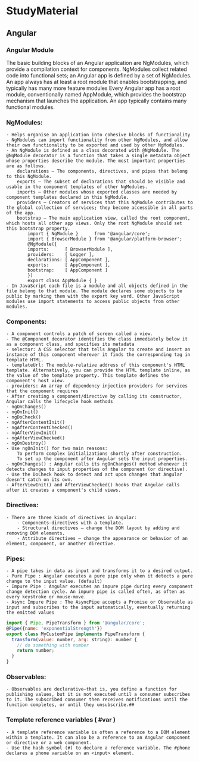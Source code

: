 # StudyMaterial
## Angular
### Angular Module
The basic building blocks of an Angular application are NgModules, which provide a compilation context for components. NgModules collect related code into functional sets; an Angular app is defined by a set of NgModules. An app always has at least a root module that enables bootstrapping, and typically has many more feature modules
Every Angular app has a root module, conventionally named AppModule, which provides the bootstrap mechanism that launches the application. An app typically contains many functional modules.


### NgModules:
    - Helps organise an application into cohesive blocks of functionality
    - NgModules can import functionality from other NgModules, and allow their own functionality to be exported and used by other NgModules.
    - An NgModule is defined as a class decorated with @NgModule. The @NgModule decorator is a function that takes a single metadata object whose properties describe the module. The most important properties are as follows.
        declarations — The components, directives, and pipes that belong to this NgModule.
        exports — The subset of declarations that should be visible and usable in the component templates of other NgModules.
        imports — Other modules whose exported classes are needed by component templates declared in this NgModule.
        providers — Creators of services that this NgModule contributes to the global collection of services; they become accessible in all parts of the app.
        bootstrap — The main application view, called the root component, which hosts all other app views. Only the root NgModule should set this bootstrap property.
            import { NgModule }      from '@angular/core';
            import { BrowserModule } from '@angular/platform-browser';
            @NgModule({
            imports:      [ BrowserModule ],
            providers:    [ Logger ],
            declarations: [ AppComponent ],
            exports:      [ AppComponent ],
            bootstrap:    [ AppComponent ]
            })
            export class AppModule { }
    - In JavaScript each file is a module and all objects defined in the file belong to that module. The module declares some objects to be public by marking them with the export key word. Other JavaScript modules use import statements to access public objects from other modules.

### Components:
    - A component controls a patch of screen called a view.
    - The @Component decorator identifies the class immediately below it as a component class, and specifies its metadata
    - selector: A CSS selector that tells Angular to create and insert an instance of this component wherever it finds the corresponding tag in template HTML.
    - templateUrl: The module-relative address of this component's HTML template. Alternatively, you can provide the HTML template inline, as the value of the template property. This template defines the component's host view.
    - providers: An array of dependency injection providers for services that the component requires
    - After creating a component/directive by calling its constructor, Angular calls the lifecycle hook methods
    - ngOnChanges()
    - ngOnInit()
    - ngDoCheck()
    - ngAfterContentInit()
    - ngAfterContentChecked()
    - ngAfterViewInit()
    - ngAfterViewChecked()
    - ngOnDestroy()
    - Use ngOnInit() for two main reasons:
        To perform complex initializations shortly after construction.
        To set up the component after Angular sets the input properties.
    - ngOnChanges() : Angular calls its ngOnChanges() method whenever it detects changes to input properties of the component (or directive).
    - Use the DoCheck hook to detect and act upon changes that Angular doesn't catch on its own.
    - AfterViewInit() and AfterViewChecked() hooks that Angular calls after it creates a component's child views.

### Directives:
    - There are three kinds of directives in Angular:
        - Components—directives with a template.
        - Structural directives — change the DOM layout by adding and removing DOM elements.
        - Attribute directives — change the appearance or behavior of an element, component, or another directive.

### Pipes:
    - A pipe takes in data as input and transforms it to a desired output.
    - Pure Pipe : Angular executes a pure pipe only when it detects a pure change to the input value. (default)
    - Impure Pipe : Angular executes an impure pipe during every component change detection cycle. An impure pipe is called often, as often as every keystroke or mouse-move.
    - Async Impure Pipe : The AsyncPipe accepts a Promise or Observable as input and subscribes to the input automatically, eventually returning the emitted values

```javascript
import { Pipe, PipeTransform } from '@angular/core';
@Pipe({name: 'exponentialStrength'})
export class MyCustomPipe implements PipeTransform {
  transform(value: number, arg: string): number {
    // do something with number 
    return number;
  }
}
```

### Observables:
    - Observables are declarative—that is, you define a function for publishing values, but it is not executed until a consumer subscribes to it. The subscribed consumer then receives notifications until the function completes, or until they unsubscribe.##
    
### Template reference variables ( #var )
    - A template reference variable is often a reference to a DOM element within a template. It can also be a reference to an Angular component or directive or a web component.
    - Use the hash symbol (#) to declare a reference variable. The #phone declares a phone variable on an <input> element.
